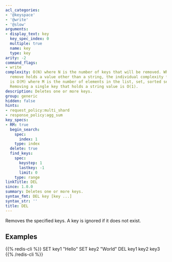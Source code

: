 ```yaml
---
acl_categories:
- '@keyspace'
- '@write'
- '@slow'
arguments:
- display_text: key
  key_spec_index: 0
  multiple: true
  name: key
  type: key
arity: -2
command_flags:
- write
complexity: O(N) where N is the number of keys that will be removed. When a key to
  remove holds a value other than a string, the individual complexity for this key
  is O(M) where M is the number of elements in the list, set, sorted set or hash.
  Removing a single key that holds a string value is O(1).
description: Deletes one or more keys.
group: generic
hidden: false
hints:
- request_policy:multi_shard
- response_policy:agg_sum
key_specs:
- RM: true
  begin_search:
    spec:
      index: 1
    type: index
  delete: true
  find_keys:
    spec:
      keystep: 1
      lastkey: -1
      limit: 0
    type: range
linkTitle: DEL
since: 1.0.0
summary: Deletes one or more keys.
syntax_fmt: DEL key [key ...]
syntax_str: ''
title: DEL
---
```

Removes the specified keys.
A key is ignored if it does not exist.

## Examples

{{% redis-cli %}}
SET key1 "Hello"
SET key2 "World"
DEL key1 key2 key3
{{% /redis-cli %}}

